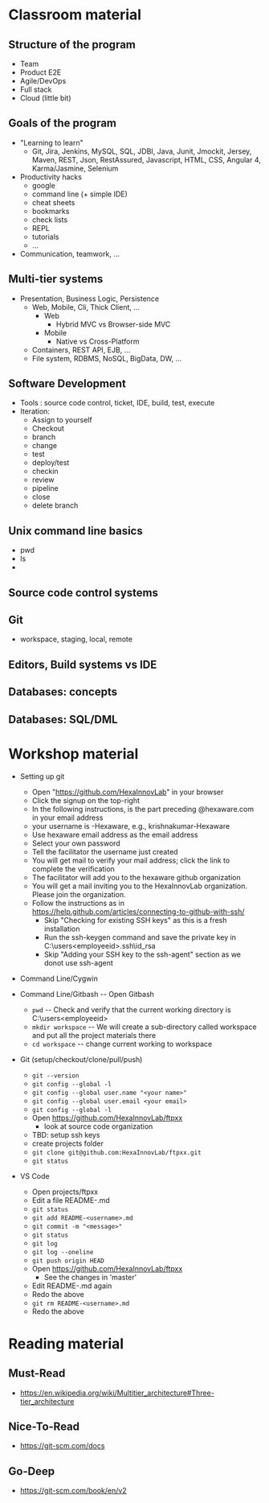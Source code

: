 # Classroom material

## Structure of the program
  * Team
  * Product E2E
  * Agile/DevOps
  * Full stack
  * Cloud (little bit)

## Goals of the program
  * "Learning to learn"
    * Git, Jira, Jenkins, MySQL, SQL, JDBI, Java, Junit, Jmockit, Jersey, Maven, REST, Json, RestAssured, Javascript, HTML, CSS, Angular 4, Karma/Jasmine, Selenium
  * Productivity hacks
    * google
    * command line (+ simple IDE)
    * cheat sheets
    * bookmarks
    * check lists
    * REPL
    * tutorials
    * ...
  * Communication, teamwork, ...

## Multi-tier systems
  * Presentation, Business Logic, Persistence
    * Web, Mobile, Cli, Thick Client, ...
      * Web
        * Hybrid MVC vs Browser-side MVC
      * Mobile
        * Native vs Cross-Platform
    * Containers, REST API, EJB, ...
    * File system, RDBMS, NoSQL, BigData, DW, ...

 ## Software Development
   * Tools : source code control, ticket, IDE, build, test, execute
   * Iteration:
     * Assign to yourself
     * Checkout
     * branch
     * change
     * test
     * deploy/test
     * checkin
     * review
     * pipeline
     * close
     * delete branch   

## Unix command line basics
  * pwd
  * ls
  * 
## Source code control systems

## Git
  * workspace, staging, local, remote

## Editors, Build systems vs IDE

## Databases: concepts

## Databases: SQL/DML

# Workshop material
  * Setting up git
    * Open "https://github.com/HexaInnovLab" in your browser
    * Click the signup on the top-right
    * In the following instructions, <hexawareid> is the part preceding @hexaware.com in your email address
    * your username is <hexawareid>-Hexaware, e.g., krishnakumar-Hexaware
    * Use hexaware email address as the email address
    * Select your own password
    * Tell the facilitator the username just created
    * You will get mail to verify your mail address; click the link to complete the verification
    * The facilitator will add you to the hexaware github organization
    * You will get a mail inviting you to the HexaInnovLab organization. Please join the organization.
    * Follow the instructions as in https://help.github.com/articles/connecting-to-github-with-ssh/
      * Skip "Checking for existing SSH keys" as this is a fresh installation
      * Run the ssh-keygen command and save the private key in C:\users\<employeeid>\.ssh\id_rsa
      * Skip "Adding your SSH key to the ssh-agent" section as we donot use ssh-agent

  * Command Line/Cygwin
  * Command Line/Gitbash --  Open Gitbash
    
    * `pwd` -- Check and verify that the current working directory is C:\users\<employeeid>
    * `mkdir workspace` -- We will create a sub-directory called workspace and put all the project materials there
    * `cd workspace` -- change current working to workspace
    
    
    
  * Git (setup/checkout/clone/pull/push)
    * `git --version`
    * `git config --global -l`
    * `git config --global user.name "<your name>"`
    * `git config --global user.email <your email>`
    * `git config --global -l`
    * Open https://github.com/HexaInnovLab/ftpxx
      * look at source code organization
    * TBD: setup ssh keys
    * create projects folder
    * `git clone git@github.com:HexaInnovLab/ftpxx.git`
    * `git status`
  * VS Code
    * Open projects/ftpxx
    * Edit a file README-<username>.md
    * `git status`
    * `git add README-<username>.md`
    * `git commit -m "<message>"`
    * `git status`
    * `git log`
    * `git log --oneline`
    * `git push origin HEAD`
    * Open https://github.com/HexaInnovLab/ftpxx
      * See the changes in 'master'
    * Edit README-<username>.md again
    * Redo the above
    * `git rm README-<username>.md`   
    * Redo the above

# Reading material

## Must-Read
  * https://en.wikipedia.org/wiki/Multitier_architecture#Three-tier_architecture

## Nice-To-Read
  * https://git-scm.com/docs

## Go-Deep
  * https://git-scm.com/book/en/v2
